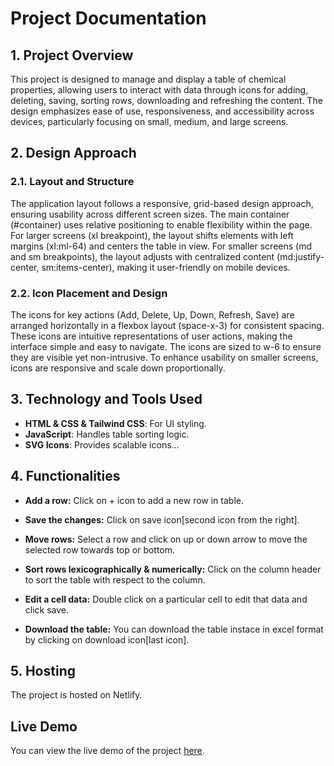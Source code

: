 # Project Documentation

## 1. Project Overview
 This project is designed to manage and display a table of chemical properties, allowing users to interact with data through icons for adding, deleting, saving, sorting rows, downloading and refreshing the content. The design emphasizes ease of use, responsiveness, and accessibility across devices, particularly focusing on small, medium, and large screens.

## 2. Design Approach

### 2.1. Layout and Structure
The application layout follows a responsive, grid-based design approach, ensuring usability across different screen sizes. The main container (#container) uses relative positioning to enable flexibility within the page.
For larger screens (xl breakpoint), the layout shifts elements with left margins (xl:ml-64) and centers the table in view. For smaller screens (md and sm breakpoints), the layout adjusts with centralized content (md:justify-center, sm:items-center), making it user-friendly on mobile devices.

### 2.2. Icon Placement and Design
The icons for key actions (Add, Delete, Up, Down, Refresh, Save) are arranged horizontally in a flexbox layout (space-x-3) for consistent spacing. These icons are intuitive representations of user actions, making the interface simple and easy to navigate.
The icons are sized to w-6 to ensure they are visible yet non-intrusive. To enhance usability on smaller screens, icons are responsive and scale down proportionally.

## 3. Technology and Tools Used
- **HTML & CSS & Tailwind CSS**: For UI styling.
- **JavaScript**: Handles table sorting logic.
- **SVG Icons**: Provides scalable icons...

## 4. Functionalities

- **Add a row:** Click on + icon to add a new row in table.

- **Save the changes:** Click on save icon[second icon from the right].

- **Move rows:** Select a row and click on up or down arrow to move the selected row towards top or bottom.

- **Sort rows lexicographically & numerically:** Click on the column header to sort the table with respect to the column.

- **Edit a cell data:** Double click on a particular cell to edit that data and click save.

- **Download the table:** You can download the table instace in excel format by clicking on download icon[last icon].

## 5. Hosting 
The project is hosted on Netlify.
## Live Demo
You can view the live demo of the project [here](https://rohan-table.netlify.app/).

